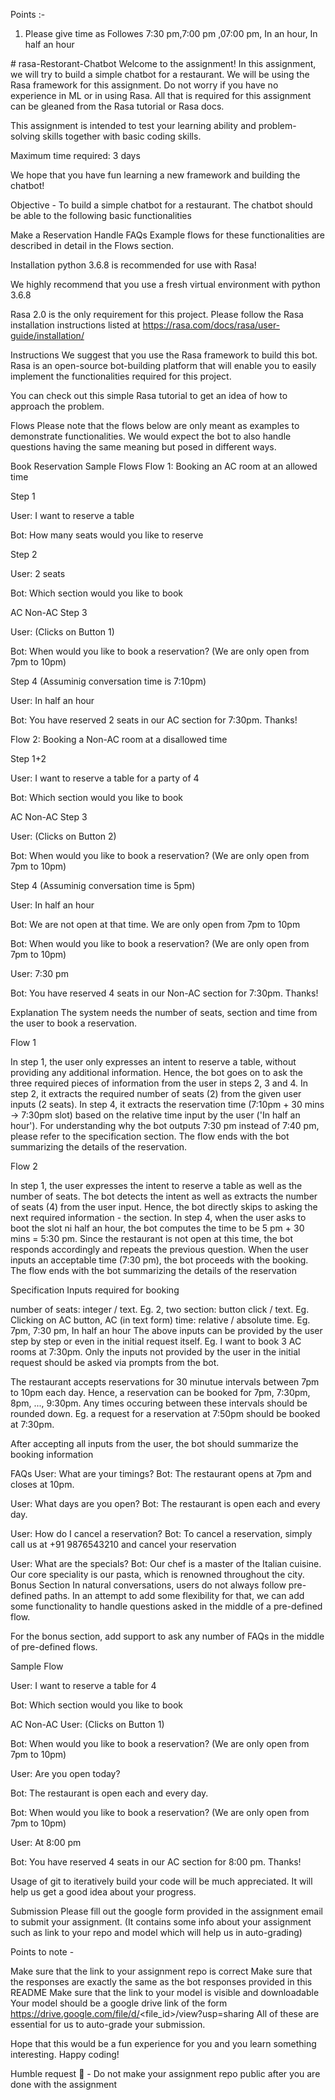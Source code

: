 Points :-
1. Please give time as Followes 7:30 pm,7:00 pm ,07:00 pm, In an hour, In half an hour 


﻿# rasa-Restorant-Chatbot
Welcome to the assignment! In this assignment, we will try to build a simple chatbot for a restaurant. We will be using the Rasa framework for this assignment. Do not worry if you have no experience in ML or in using Rasa. All that is required for this assignment can be gleaned from the Rasa tutorial or Rasa docs.

This assignment is intended to test your learning ability and problem-solving skills together with basic coding skills.

Maximum time required: 3 days

We hope that you have fun learning a new framework and building the chatbot!

Objective -
To build a simple chatbot for a restaurant. The chatbot should be able to the following basic functionalities

Make a Reservation
Handle FAQs
Example flows for these functionalities are described in detail in the Flows section.

Installation
python 3.6.8 is recommended for use with Rasa!

We highly recommend that you use a fresh virtual environment with python 3.6.8

Rasa 2.0 is the only requirement for this project. Please follow the Rasa installation instructions listed at https://rasa.com/docs/rasa/user-guide/installation/

Instructions
We suggest that you use the Rasa framework to build this bot. Rasa is an open-source bot-building platform that will enable you to easily implement the functionalities required for this project.

You can check out this simple Rasa tutorial to get an idea of how to approach the problem.

Flows
Please note that the flows below are only meant as examples to demonstrate functionalities. We would expect the bot to also handle questions having the same meaning but posed in different ways.

Book Reservation
Sample Flows
Flow 1: Booking an AC room at an allowed time

Step 1

User: I want to reserve a table

Bot: How many seats would you like to reserve

Step 2

User: 2 seats

Bot: Which section would you like to book

AC
Non-AC
Step 3

User: (Clicks on Button 1)

Bot: When would you like to book a reservation? (We are only open from 7pm to 10pm)

Step 4 (Assuminig conversation time is 7:10pm)

User: In half an hour

Bot: You have reserved 2 seats in our AC section for 7:30pm. Thanks!

Flow 2: Booking a Non-AC room at a disallowed time

Step 1+2

User: I want to reserve a table for a party of 4

Bot: Which section would you like to book

AC
Non-AC
Step 3

User: (Clicks on Button 2)

Bot: When would you like to book a reservation? (We are only open from 7pm to 10pm)

Step 4 (Assuminig conversation time is 5pm)

User: In half an hour

Bot: We are not open at that time. We are only open from 7pm to 10pm

Bot: When would you like to book a reservation? (We are only open from 7pm to 10pm)

User: 7:30 pm

Bot: You have reserved 4 seats in our Non-AC section for 7:30pm. Thanks!

Explanation
The system needs the number of seats, section and time from the user to book a reservation.

Flow 1

In step 1, the user only expresses an intent to reserve a table, without providing any additional information. Hence, the bot goes on to ask the three required pieces of information from the user in steps 2, 3 and 4. In step 2, it extracts the required number of seats (2) from the given user inputs (2 seats). In step 4, it extracts the reservation time (7:10pm + 30 mins -> 7:30pm slot) based on the relative time input by the user ('In half an hour'). For understanding why the bot outputs 7:30 pm instead of 7:40 pm, please refer to the specification section. The flow ends with the bot summarizing the details of the reservation.

Flow 2

In step 1, the user expresses the intent to reserve a table as well as the number of seats. The bot detects the intent as well as extracts the number of seats (4) from the user input. Hence, the bot directly skips to asking the next required information - the section. In step 4, when the user asks to boot the slot ni half an hour, the bot computes the time to be 5 pm + 30 mins = 5:30 pm. Since the restaurant is not open at this time, the bot responds accordingly and repeats the previous question. When the user inputs an acceptable time (7:30 pm), the bot proceeds with the booking. The flow ends with the bot summarizing the details of the reservation

Specification
Inputs required for booking

number of seats: integer / text. Eg. 2, two
section: button click / text. Eg. Clicking on AC button, AC (in text form)
time: relative / absolute time. Eg. 7pm, 7:30 pm, In half an hour
The above inputs can be provided by the user step by step or even in the initial request itself. Eg. I want to book 3 AC rooms at 7:30pm. Only the inputs not provided by the user in the initial request should be asked via prompts from the bot.

The restaurant accepts reservations for 30 minutue intervals between 7pm to 10pm each day. Hence, a reservation can be booked for 7pm, 7:30pm, 8pm, ..., 9:30pm. Any times occuring between these intervals should be rounded down. Eg. a request for a reservation at 7:50pm should be booked at 7:30pm.

After accepting all inputs from the user, the bot should summarize the booking information

FAQs
User: What are your timings?
Bot: The restaurant opens at 7pm and closes at 10pm.

User: What days are you open?
Bot: The restaurant is open each and every day.

User: How do I cancel a reservation?
Bot: To cancel a reservation, simply call us at +91 9876543210 and cancel your reservation

User: What are the specials?
Bot: Our chef is a master of the Italian cuisine. Our core speciality is our pasta, which is renowned throughout the city.
Bonus Section
In natural conversations, users do not always follow pre-defined paths. In an attempt to add some flexibility for that, we can add some functionality to handle questions asked in the middle of a pre-defined flow.

For the bonus section, add support to ask any number of FAQs in the middle of pre-defined flows.

Sample Flow

User: I want to reserve a table for 4

Bot: Which section would you like to book

AC
Non-AC
User: (Clicks on Button 1)

Bot: When would you like to book a reservation? (We are only open from 7pm to 10pm)

User: Are you open today?

Bot: The restaurant is open each and every day.

Bot: When would you like to book a reservation? (We are only open from 7pm to 10pm)

User: At 8:00 pm

Bot: You have reserved 4 seats in our AC section for 8:00 pm. Thanks!

Usage of git to iteratively build your code will be much appreciated. It will help us get a good idea about your progress.

Submission
Please fill out the google form provided in the assignment email to submit your assignment. (It contains some info about your assignment such as link to your repo and model which will help us in auto-grading)

Points to note -

Make sure that the link to your assignment repo is correct
Make sure that the responses are exactly the same as the bot responses provided in this README
Make sure that the link to your model is visible and downloadable
Your model should be a google drive link of the form https://drive.google.com/file/d/<file_id>/view?usp=sharing
All of these are essential for us to auto-grade your submission.

Hope that this would be a fun experience for you and you learn something interesting. Happy coding!

Humble request 🙏 - Do not make your assignment repo public after you are done with the assignment